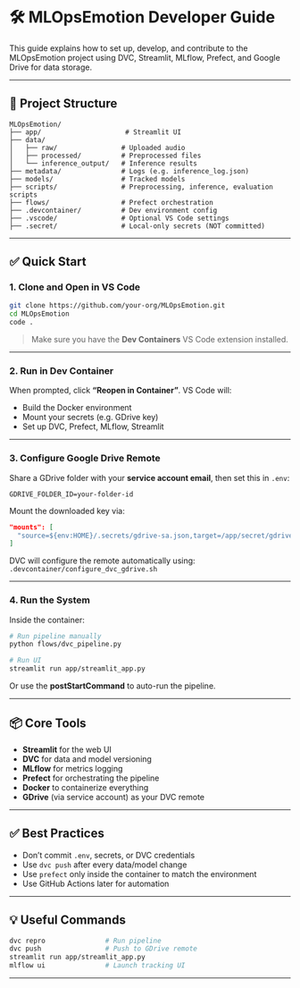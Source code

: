# 🛠 MLOpsEmotion Developer Guide

This guide explains how to set up, develop, and contribute to the MLOpsEmotion project using DVC, Streamlit, MLflow, Prefect, and Google Drive for data storage.

---

## 📁 Project Structure

```
MLOpsEmotion/
├── app/                     # Streamlit UI
├── data/
│   ├── raw/                # Uploaded audio
│   ├── processed/          # Preprocessed files
│   └── inference_output/   # Inference results
├── metadata/               # Logs (e.g. inference_log.json)
├── models/                 # Tracked models
├── scripts/                # Preprocessing, inference, evaluation scripts
├── flows/                  # Prefect orchestration
├── .devcontainer/          # Dev environment config
├── .vscode/                # Optional VS Code settings
├── .secret/                # Local-only secrets (NOT committed)
```

---

## ✅ Quick Start

### 1. Clone and Open in VS Code

```bash
git clone https://github.com/your-org/MLOpsEmotion.git
cd MLOpsEmotion
code .
```

> Make sure you have the **Dev Containers** VS Code extension installed.

---

### 2. Run in Dev Container

When prompted, click **“Reopen in Container”**. VS Code will:

- Build the Docker environment
- Mount your secrets (e.g. GDrive key)
- Set up DVC, Prefect, MLflow, Streamlit

---

### 3. Configure Google Drive Remote

Share a GDrive folder with your **service account email**, then set this in `.env`:

```env
GDRIVE_FOLDER_ID=your-folder-id
```

Mount the downloaded key via:

```json
"mounts": [
  "source=${env:HOME}/.secrets/gdrive-sa.json,target=/app/secret/gdrive-key.json,type=bind"
]
```

DVC will configure the remote automatically using:
`.devcontainer/configure_dvc_gdrive.sh`

---

### 4. Run the System

Inside the container:

```bash
# Run pipeline manually
python flows/dvc_pipeline.py

# Run UI
streamlit run app/streamlit_app.py
```

Or use the **postStartCommand** to auto-run the pipeline.

---

## 📦 Core Tools

- **Streamlit** for the web UI
- **DVC** for data and model versioning
- **MLflow** for metrics logging
- **Prefect** for orchestrating the pipeline
- **Docker** to containerize everything
- **GDrive** (via service account) as your DVC remote

---

## ✅ Best Practices

- Don’t commit `.env`, secrets, or DVC credentials
- Use `dvc push` after every data/model change
- Use `prefect` only inside the container to match the environment
- Use GitHub Actions later for automation

---

## 💡 Useful Commands

```bash
dvc repro               # Run pipeline
dvc push                # Push to GDrive remote
streamlit run app/streamlit_app.py
mlflow ui               # Launch tracking UI
```

---
